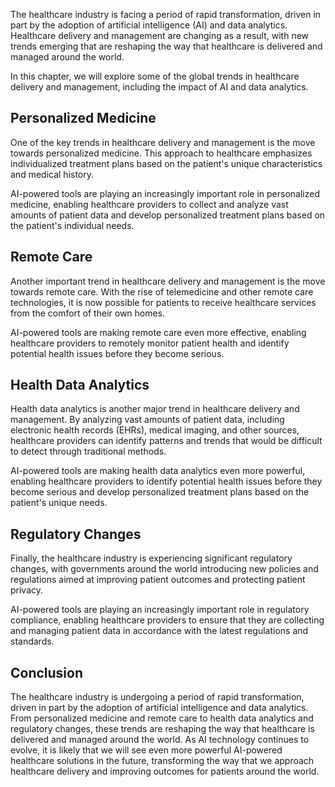 
The healthcare industry is facing a period of rapid transformation, driven in part by the adoption of artificial intelligence (AI) and data analytics. Healthcare delivery and management are changing as a result, with new trends emerging that are reshaping the way that healthcare is delivered and managed around the world.

In this chapter, we will explore some of the global trends in healthcare delivery and management, including the impact of AI and data analytics.

Personalized Medicine
---------------------

One of the key trends in healthcare delivery and management is the move towards personalized medicine. This approach to healthcare emphasizes individualized treatment plans based on the patient's unique characteristics and medical history.

AI-powered tools are playing an increasingly important role in personalized medicine, enabling healthcare providers to collect and analyze vast amounts of patient data and develop personalized treatment plans based on the patient's individual needs.

Remote Care
-----------

Another important trend in healthcare delivery and management is the move towards remote care. With the rise of telemedicine and other remote care technologies, it is now possible for patients to receive healthcare services from the comfort of their own homes.

AI-powered tools are making remote care even more effective, enabling healthcare providers to remotely monitor patient health and identify potential health issues before they become serious.

Health Data Analytics
---------------------

Health data analytics is another major trend in healthcare delivery and management. By analyzing vast amounts of patient data, including electronic health records (EHRs), medical imaging, and other sources, healthcare providers can identify patterns and trends that would be difficult to detect through traditional methods.

AI-powered tools are making health data analytics even more powerful, enabling healthcare providers to identify potential health issues before they become serious and develop personalized treatment plans based on the patient's unique needs.

Regulatory Changes
------------------

Finally, the healthcare industry is experiencing significant regulatory changes, with governments around the world introducing new policies and regulations aimed at improving patient outcomes and protecting patient privacy.

AI-powered tools are playing an increasingly important role in regulatory compliance, enabling healthcare providers to ensure that they are collecting and managing patient data in accordance with the latest regulations and standards.

Conclusion
----------

The healthcare industry is undergoing a period of rapid transformation, driven in part by the adoption of artificial intelligence and data analytics. From personalized medicine and remote care to health data analytics and regulatory changes, these trends are reshaping the way that healthcare is delivered and managed around the world. As AI technology continues to evolve, it is likely that we will see even more powerful AI-powered healthcare solutions in the future, transforming the way that we approach healthcare delivery and improving outcomes for patients around the world.
